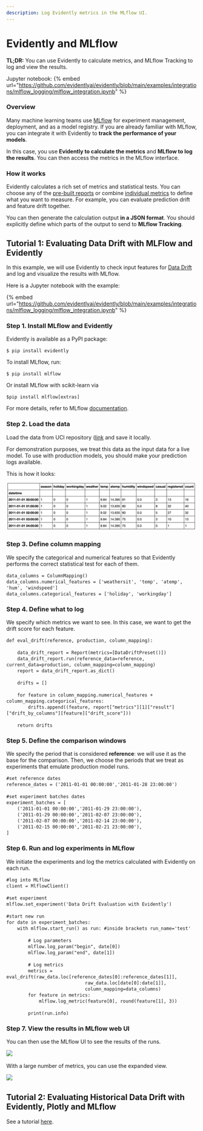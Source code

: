 ```yaml
---
description: Log Evidently metrics in the MLflow UI.
---
```


# Evidently and MLflow

**TL;DR:** You can use Evidently to calculate metrics, and MLflow Tracking to log and view the results. 

Jupyter notebook:
{% embed url="https://github.com/evidentlyai/evidently/blob/main/examples/integrations/mlflow_logging/mlflow_integration.ipynb" %}

### **Overview**

Many machine learning teams use [MLflow](https://www.mlflow.org) for experiment management, deployment, and as a model registry. If you are already familiar with MLflow, you can integrate it with Evidently to **track the performance of your models**.

In this case, you use **Evidently to calculate the metrics** and **MLflow to log the results**. You can then access the metrics in the MLflow interface.

### **How it works**

Evidently calculates a rich set of metrics and statistical tests. You can choose any of the [pre-built reports](../reports/) or combine [individual metrics](../reference/all-metrics.md) to define what you want to measure. For example, you can evaluate prediction drift and feature drift together.

You can then generate the calculation output **in a JSON format**. You should explicitly define which parts of the output to send to **MLflow Tracking**.

## Tutorial 1: Evaluating Data Drift with **MLFlow and Evidently**

In this example, we will use Evidently to check input features for [Data Drift](../reports/data-drift.md) and log and visualize the results with MLflow.

Here is a Jupyter notebook with the example:

{% embed url="https://github.com/evidentlyai/evidently/blob/main/examples/integrations/mlflow_logging/mlflow_integration.ipynb" %}

### **Step 1. Install MLflow and Evidently**

Evidently is available as a PyPI package:

```
$ pip install evidently
```

To install MLflow, run:

```
$ pip install mlflow
```

Or install MLflow with scikit-learn via

```
$pip install mlflow[extras] 
```

For more details, refer to MLflow [documentation](https://mlflow.org/docs/latest/tutorials-and-examples/tutorial.html#id5).

### Step 2. Load the data

Load the data from UCI repository ([link](https://archive.ics.uci.edu/ml/datasets/bike+sharing+dataset) and save it locally.

For demonstration purposes, we treat this data as the input data for a live model. To use with production models, you should make your prediction logs available.

This is how it looks:

![](<../.gitbook/assets/Screenshot 2021-07-19 at 18.56.18 (1).png>)

### **Step 3. Define column mapping**

We specify the categorical and numerical features so that Evidently performs the correct statistical test for each of them.

```
data_columns = ColumnMapping()
data_columns.numerical_features = ['weathersit', 'temp', 'atemp', 'hum', 'windspeed']
data_columns.categorical_features = ['holiday', 'workingday']
```

### Step 4. Define what to log

We specify which metrics we want to see. In this case, we want to get the drift score for each feature.

```
def eval_drift(reference, production, column_mapping):

    data_drift_report = Report(metrics=[DataDriftPreset()])
    data_drift_report.run(reference_data=reference, current_data=production, column_mapping=column_mapping)
    report = data_drift_report.as_dict()

    drifts = []

    for feature in column_mapping.numerical_features + column_mapping.categorical_features:
        drifts.append((feature, report["metrics"][1]["result"]["drift_by_columns"][feature]["drift_score"]))

    return drifts
```

### Step 5. Define the comparison windows

We specify the period that is considered **reference**: we will use it as the base for the comparison. Then, we choose the periods that we treat as experiments that emulate production model runs.

```
#set reference dates
reference_dates = ('2011-01-01 00:00:00','2011-01-28 23:00:00')

#set experiment batches dates
experiment_batches = [
    ('2011-01-01 00:00:00','2011-01-29 23:00:00'),
    ('2011-01-29 00:00:00','2011-02-07 23:00:00'),
    ('2011-02-07 00:00:00','2011-02-14 23:00:00'),
    ('2011-02-15 00:00:00','2011-02-21 23:00:00'),  
]
```

### Step 6. Run and log experiments in MLflow

We initiate the experiments and log the metrics calculated with Evidently on each run.

```
#log into MLflow
client = MlflowClient()

#set experiment
mlflow.set_experiment('Data Drift Evaluation with Evidently')

#start new run
for date in experiment_batches:
    with mlflow.start_run() as run: #inside brackets run_name='test'
        
        # Log parameters
        mlflow.log_param("begin", date[0])
        mlflow.log_param("end", date[1])

        # Log metrics
        metrics = eval_drift(raw_data.loc[reference_dates[0]:reference_dates[1]], 
                             raw_data.loc[date[0]:date[1]], 
                             column_mapping=data_columns)
        for feature in metrics:
            mlflow.log_metric(feature[0], round(feature[1], 3))

        print(run.info)
```

### Step 7. View the results in MLflow web UI

You can then use the MLflow UI to see the results of the runs.

![](<../.gitbook/assets/mlflow\_1 (1).png>)

With a large number of metrics, you can use the expanded view.

![](<../.gitbook/assets/mlflow\_3 (2).png>)

## Tutorial 2: Evaluating Historical Data Drift with Evidently, Plotly and **MLflow**

See a tutorial [here](https://evidentlyai.com/blog/tutorial-3-historical-data-drift).
